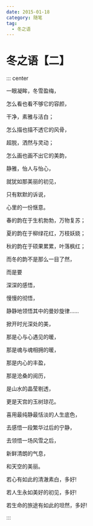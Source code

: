 ```yaml
---
date: 2015-01-18
category: 随笔
tag:
  - 冬之语
---
```


# 冬之语【二】

::: center

一眼凝眸，冬雪盈梅，

怎么看也看不够它的容颜，

干净，素雅与洁白；

怎么描也描不透它的风骨，

超脱，洒然与灵动；

怎么画也画不出它的美韵，

静雅，怡人与怡心，

就犹如那美丽的初见，

只有默默的诉说，

心里的一份惬意。

春的韵在于生机勃勃，万物复苏；

夏的韵在于柳绿花红，万枝妖娆；

秋的韵在于硕果累累，叶落枫红；

而冬的韵不是那么一目了然，

而是要

深深的感悟，

慢慢的彻悟，

静静地领悟其中的曼妙旋律……

掀开时光深处的美，

那是心与心遇见的暖，

那是魂与魂相拥的暖，

那是内心的丰盈，

那是沧桑的阅历，

是山水的晶莹剔透，

更是天宫的玉树琼花。

喜用最纯静最恬淡的人生底色，

去感悟一段繁华过后的宁静，

去领悟一场风雪之后，

新鲜清朗的气息，

和天空的美丽。

若心有如此的清澈素白，多好!

若人生永如美好的初见，多好!

若生命的旅途有如此的坦然，多好!

:::
